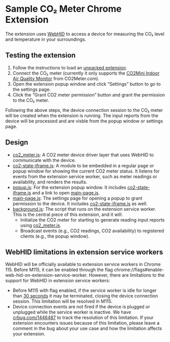 # **Sample CO₂ Meter Chrome Extension**

The extension uses [WebHID](https://developer.chrome.com/en/articles/hid/) to access a device for measuring the CO₂ level and temperature in your surroundings.

## **Testing the extension**

1. Follow the instructions to load an [unpacked extension](https://developer.chrome.com/docs/extensions/mv3/getstarted/development-basics/#load-unpacked).
2. Connect the CO₂ meter (currently it only supports the [CO2Mini Indoor Air Quality Monitor](https://www.co2meter.com/products/co2mini-co2-indoor-air-quality-monitor) from CO2Meter.com).
3. Open the extension popup window and click “Settings” button to go to the settings page.
4. Click the “Grant CO2 meter permission” button and grant the permission to the CO₂ meter.

Following the above steps, the device connection session to the CO₂ meter will be created when the extension is running. The input reports from the device will be processed and are visble from the popup window or settings page.

## **Design**

- [co2_meter.js](modules/co2_meter.js): A CO2 meter device driver layer that uses WebHID to communicate with the device.
- [co2-state-iframe.js](./co2-state-iframe.js): A module to be embedded in a regular page or popup window for showing the current CO2 meter status. It listens for events from the extension service worker, such as meter readings or availability, and renders the results.
- [popup.js](./popup.js): For the extension popup window. It includes [co2-state-iframe.js](./co2-state-iframe.js) and a link to open [main-page.js](./main-page.js).
- [main-page.js](./main-page.js): The settings page for opening a popup to grant permission to the device. It includes [co2-state-iframe.js](./co2-state-iframe.js) as well.
- [background.js](./background.js): The script that runs on the extension service worker. This is the central piece of this extension, and it will:
  - Initialize the CO2 meter for starting to generate reading input reports using [co2_meter.js](modules/co2_meter.js).
  - Broadcast events (e.g., CO2 readings, CO2 availability) to registered clients (e.g., the popup window).

## **WebHID limitations in extension service workers**

WebHID will be officially available to extension service workers in Chrome 115. Before M115, it can be enabled through the flag chrome://flags#enable-web-hid-on-extension-service-worker. However, there are limitations to the support for WebHID in extension service workers:

- Before M115 with flag enabled, if the service worker is idle for longer than [30 seconds](https://source.chromium.org/chromium/chromium/src/+/main:third_party/blink/public/mojom/service_worker/service_worker.mojom;l=150;drc=ff468ef351dc107e9bb92635914e3908d763cf29) it may be terminated, closing the device connection session. This limitation will be resolved in M115.
- Device connection events are not fired if the device is plugged or unplugged while the service worker is inactive. We have [crbug.com/1446487](http://crbug.com/1446487) to track the resolution of this limitation. If your extension encounters issues because of this limitation, please leave a comment in the bug about your use case and how the limitation affects your extension.
